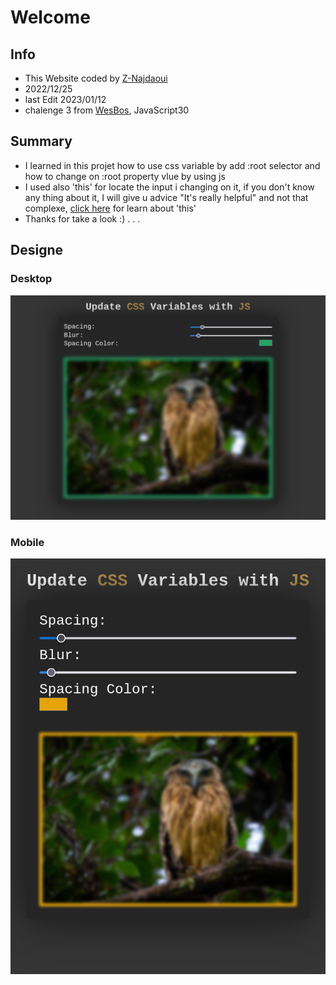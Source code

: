 # Welcome
## Info
- This Website coded by [Z-Najdaoui](https://github.com/Z-Najdaoui)
- 2022/12/25
- last Edit 2023/01/12
- chalenge 3 from [WesBos](https://courses.wesbos.com/account/access/63906d2f40307fbbdeec4148/view/194130650), JavaScript30
## Summary
- I learned in this projet how to use css variable by add :root selector
and how to change on :root property vlue by using js
- I used also 'this' for locate the input i changing on it, if you don't know any thing about it, I will give u advice "It's really helpful" and not that complexe,
[click here](https://developer.mozilla.org/en-US/docs/Web/JavaScript/Reference/Operators/this) for learn about 'this' 
- Thanks for take a look :) . . .
## Designe
### Desktop
![Design preview for the Testimonials grid section coding challenge](./designe/Desktop-Design.jpg)
### Mobile
![Design preview for the Testimonials grid section coding challenge](./designe/Mobile-Design.jpg)
